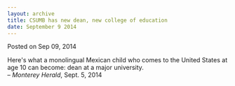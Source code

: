 ```yaml
---
layout: archive
title: CSUMB has new dean, new college of education
date: September 9 2014
---
```





<span class="date">Posted on Sep 09, 2014    </span>
<p>Here&apos;s what a monolingual Mexican child who comes to the United
States at age 10 can become: dean at a major
university.&#xA0;<br>
&#x2013; <em>Monterey Herald</em>, Sept. 5, 2014</br></p>





